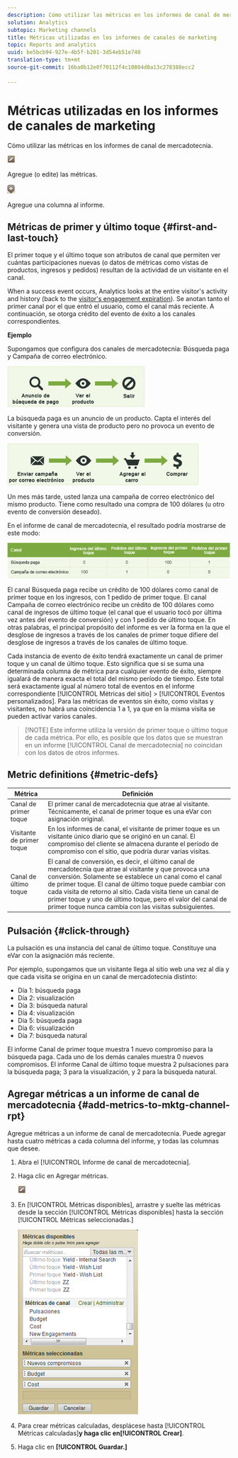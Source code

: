 ```yaml
---
description: Cómo utilizar las métricas en los informes de canal de mercadotecnia.
solution: Analytics
subtopic: Marketing channels
title: Métricas utilizadas en los informes de canales de marketing
topic: Reports and analytics
uuid: be5bcb94-927e-4b5f-b201-3d54eb51e740
translation-type: tm+mt
source-git-commit: 16ba0b12e0f70112f4c10804d0a13c278388ecc2

---
```



# Métricas utilizadas en los informes de canales de marketing

Cómo utilizar las métricas en los informes de canal de mercadotecnia.

![](assets/metric_edit_icon.png)

Agregue (o edite) las métricas.

![](assets/add_column_icon.png)

Agregue una columna al informe.

## Métricas de primer y último toque {#first-and-last-touch}

El primer toque y el último toque son atributos de canal que permiten ver cuántas participaciones nuevas (o datos de métricas como vistas de productos, ingresos y pedidos) resultan de la actividad de un visitante en el canal.

When a success event occurs, Analytics looks at the entire visitor's activity and history (back to the [visitor's engagement expiration](/help/components/c-marketing-channels/visitor-engagement.md)). Se anotan tanto el primer canal por el que entró el usuario, como el canal más reciente. A continuación, se otorga crédito del evento de éxito a los canales correspondientes.

<!-- 

<note>
  A first-touch value has a rolling expiration based on the frequency of a visitor returning to the site. This first-touch expiration resets whenever a visitor returns to the site. This effects reporting by causing first-touch values to persist longer than you might expect. For example, this can occur if an instance of an first-touch channel was created a year ago. Remove the values on the eVar in the admin console to reset.
</note>

 -->

**Ejemplo**

Supongamos que configura dos canales de mercadotecnia: Búsqueda paga y Campaña de correo electrónico.

![](assets/paid_search.png)

La búsqueda paga es un anuncio de un producto. Capta el interés del visitante y genera una vista de producto pero no provoca un evento de conversión.

![](assets/email_campaign.png)

Un mes más tarde, usted lanza una campaña de correo electrónico del mismo producto. Tiene como resultado una compra de 100 dólares (u otro evento de conversión deseado).

En el informe de canal de mercadotecnia, el resultado podría mostrarse de este modo:

![](assets/report-graphic.png)

El canal Búsqueda paga recibe un crédito de 100 dólares como canal de primer toque en los ingresos, con 1 pedido de primer toque. El canal Campaña de correo electrónico recibe un crédito de 100 dólares como canal de ingresos de último toque (el canal que el usuario tocó por última vez antes del evento de conversión) y con 1 pedido de último toque. En otras palabras, el principal propósito del informe es ver la forma en la que el desglose de ingresos a través de los canales de primer toque difiere del desglose de ingresos a través de los canales de último toque.

Cada instancia de evento de éxito tendrá exactamente un canal de primer toque y un canal de último toque. Esto significa que si se suma una determinada columna de métrica para cualquier evento de éxito, siempre igualará de manera exacta el total del mismo período de tiempo. Este total será exactamente igual al número total de eventos en el informe correspondiente [!UICONTROL Métricas del sitio] &gt; [!UICONTROL Eventos personalizados]. Para las métricas de eventos sin éxito, como visitas y visitantes, no habrá una coincidencia 1 a 1, ya que en la misma visita se pueden activar varios canales.

> [!NOTE] Este informe utiliza la versión de primer toque o último toque de cada métrica. Por ello, es posible que los datos que se muestran en un informe [!UICONTROL Canal de mercadotecnia] no coincidan con los datos de otros informes.

## Metric definitions {#metric-defs}

| Métrica | Definición |
|--- |--- |
| Canal de primer toque | El primer canal de mercadotecnia que atrae al visitante. Técnicamente, el canal de primer toque es una eVar con asignación original. |
| Visitante de primer toque | En los informes de canal, el visitante de primer toque es un visitante único diario que se originó en un canal. El compromiso del cliente se almacena durante el período de compromiso con el sitio, que podría durar varias visitas. |
| Canal de último toque | El canal de conversión, es decir, el último canal de mercadotecnia que atrae al visitante y que provoca una conversión. Solamente se establece un canal como el canal de primer toque. El canal de último toque puede cambiar con cada visita de retorno al sitio. Cada visita tiene un canal de primer toque y uno de último toque, pero el valor del canal de primer toque nunca cambia con las visitas subsiguientes. |

## Pulsación {#click-through}

La pulsación es una instancia del canal de último toque. Constituye una eVar con la asignación más reciente.

Por ejemplo, supongamos que un visitante llega al sitio web una vez al día y que cada visita se origina en un canal de mercadotecnia distinto:

* Día 1: búsqueda paga
* Día 2: visualización
* Día 3: búsqueda natural
* Día 4: visualización
* Día 5: búsqueda paga
* Día 6: visualización
* Día 7: búsqueda natural

El informe Canal de primer toque muestra 1 nuevo compromiso para la búsqueda paga. Cada uno de los demás canales muestra 0 nuevos compromisos. El informe Canal de último toque muestra 2 pulsaciones para la búsqueda paga; 3 para la visualización, y 2 para la búsqueda natural.

## Agregar métricas a un informe de canal de mercadotecnia {#add-metrics-to-mktg-channel-rpt}

Agregue métricas a un informe de canal de mercadotecnia. Puede agregar hasta cuatro métricas a cada columna del informe, y todas las columnas que desee.

1. Abra el [!UICONTROL Informe de canal de mercadotecnia].
1. Haga clic en Agregar métricas.

   ![](assets/metric_edit_icon.png)

1. En [!UICONTROL Métricas disponibles], arrastre y suelte las métricas desde la sección [!UICONTROL Métricas disponibles] hasta la sección [!UICONTROL Métricas seleccionadas.]

   ![Resultado (](assets/metric_create.png)

1. Para crear métricas calculadas, desplácese hasta [!UICONTROL Métricas calculadas]**y haga clic en[!UICONTROL Crear]**.
1. Haga clic en **[!UICONTROL Guardar.]**
